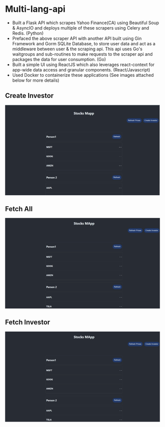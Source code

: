 # Multi-lang-api

- Built a Flask API which scrapes Yahoo Finance(CA) using Beautiful Soup & AsyncIO and deploys multiple of these scrapers using Celery and Redis. (Python)
- Prefaced the above scraper API with another API built using Gin Framework and Gorm SQLite Database, to store user data and act as a middleware between user & the scraping api. This api uses Go's waitgroups and sub-routines to make requests to the scraper api and packages the data for user consumption. (Go)
- Built a simple UI using ReactJS which also leverages react-context for app-wide data access and granular components. (React/Javascript)
- Used Docker to containerize these applications
  (See images attached below for more details)

## Create Investor

![Create Investor](./images/Create%20Investor.gif)

## Fetch All

![Fetch All](./images/RefreshAll.gif)

## Fetch Investor

![Fetch Investor](./images/RefreshOne.gif)
